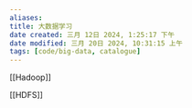 ```yaml
---
aliases: 
title: 大数据学习
date created: 三月 12日 2024, 1:25:17 下午
date modified: 三月 20日 2024, 10:31:15 上午
tags: [code/big-data, catalogue]
---
```

[[Hadoop]]

[[HDFS]]